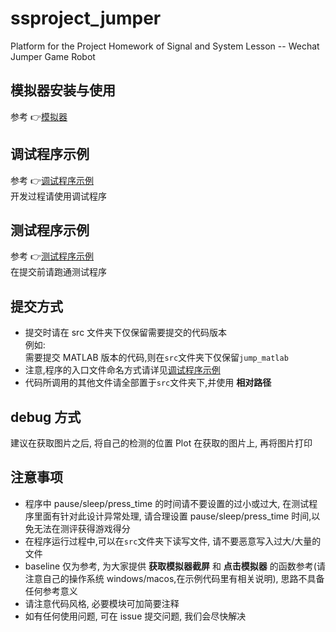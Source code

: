 # ssproject_jumper

Platform for the Project Homework of Signal and System Lesson -- Wechat Jumper Game Robot

## 模拟器安装与使用

参考 👉[模拟器](./dependency/README.md)

## 调试程序示例

参考 👉[调试程序示例](./src/README.md)  
开发过程请使用调试程序

## 测试程序示例

参考 👉[测试程序示例](./test/README.md)  
在提交前请跑通测试程序

## 提交方式

- 提交时请在 src 文件夹下仅保留需要提交的代码版本  
  例如:  
  需要提交 MATLAB 版本的代码,则在`src`文件夹下仅保留`jump_matlab`
- 注意,程序的入口文件命名方式请详见[调试程序示例](./src/README.md)
- 代码所调用的其他文件请全部置于`src`文件夹下,并使用 **相对路径**

## debug 方式

建议在获取图片之后, 将自己的检测的位置 Plot 在获取的图片上, 再将图片打印

## 注意事项

- 程序中 pause/sleep/press_time 的时间请不要设置的过小或过大, 在测试程序里面有针对此设计异常处理, 请合理设置 pause/sleep/press_time 时间,以免无法在测评获得游戏得分
- 在程序运行过程中,可以在`src`文件夹下读写文件, 请不要恶意写入过大/大量的文件
- baseline 仅为参考, 为大家提供 **获取模拟器截屏** 和 **点击模拟器** 的函数参考(请注意自己的操作系统 windows/macos,在示例代码里有相关说明), 思路不具备任何参考意义
- 请注意代码风格, 必要模块可加简要注释
- 如有任何使用问题, 可在 issue 提交问题, 我们会尽快解决
